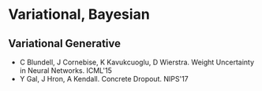 # Variational, Bayesian

## Variational Generative
- C Blundell, J Cornebise, K Kavukcuoglu, D Wierstra. Weight Uncertainty in Neural Networks. ICML'15
- Y Gal, J Hron, A Kendall. Concrete Dropout. NIPS'17